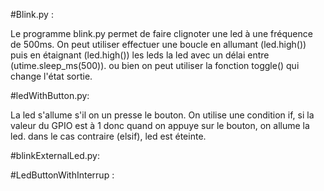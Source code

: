 #Blink.py : 

Le programme blink.py permet de faire clignoter une led à une fréquence de 500ms. On peut utiliser effectuer une boucle en allumant (led.high()) puis en étaignant (led.high()) les leds la led avec un délai entre (utime.sleep_ms(500)). ou bien on peut utiliser la fonction toggle() qui change l'état sortie.


#ledWithButton.py:

La led s'allume s'il on un presse le bouton. On utilise une condition if, si la valeur du GPIO est à 1 donc quand on appuye sur le bouton, on allume la led. dans le cas contraire (elsif), led est éteinte.



#blinkExternalLed.py:



#LedButtonWithInterrup : 









